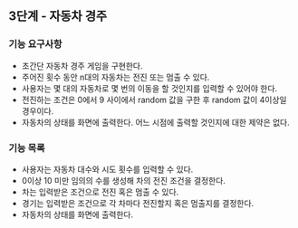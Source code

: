 ## 3단계 - 자동차 경주

### 기능 요구사항
- 초간단 자동차 경주 게임을 구현한다.
- 주어진 횟수 동안 n대의 자동차는 전진 또는 멈출 수 있다.
- 사용자는 몇 대의 자동차로 몇 번의 이동을 할 것인지를 입력할 수 있어야 한다.
- 전진하는 조건은 0에서 9 사이에서 random 값을 구한 후 random 값이 4이상일 경우이다.
- 자동차의 상태를 화면에 출력한다. 어느 시점에 출력할 것인지에 대한 제약은 없다.

### 기능 목록
- 사용자는 자동차 대수와 시도 횟수를 입력할 수 있다.
- 0이상 10 미만 임의의 수를 생성해 차의 전진 조건을 결정한다.
- 차는 입력받은 조건으로 전진 혹은 멈출 수 있다.
- 경기는 입력받은 조건으로 각 차마다 전진할지 혹은 멈출지를 결정한다.
- 자동차의 상태를 화면에 출력한다.